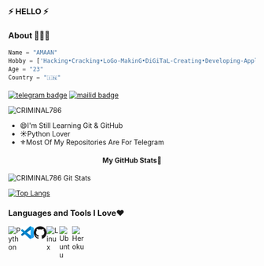 ### ⚡ HELLO ⚡

### About 🙋🏻‍♂️
```python
Name = "AMAAN"
Hobby = ['Hacking•Cracking•LoGo-MakinG•DiGiTaL-Creating•Developing-Applications•YoutubinG':  '❣️']
Age = "23"
Country = "🇮🇳"
```
#### 
[![telegram badge](https://img.shields.io/badge/@CRIMINAL786-30302f?style=for-the-badge&logo=telegram)](https://t.me/CRIMINAL786)
[![mailid badge](https://img.shields.io/badge/AMAAN-30302f?style=for-the-badge&logo=gmail)](mailto:AMAANTHEGAMERKING@gmail.com)
<p align="left"> <img src="https://komarev.com/ghpvc/?username=CRIMINAL786&label=Profile%20Views&color=orange&style=flat-square" alt="CRIMINAL786" /> </p>

- 😄I'm Still Learning Git & GitHub
- ☀️Python Lover
- ⚜️Most Of My Repositories Are For Telegram

<h4 align="center"><b>My GitHub Stats💛</b></h4>

![CRIMINAL786 Git Stats](https://github-readme-stats.vercel.app/api?username=CRIMINAL786&include_all_commits=true&count_private=true&theme=highcontrast)

[![Top Langs](https://github-readme-stats.vercel.app/api/top-langs/?username=CRIMINAL786&layout=compact&theme=radical)](https://github.com/CRIMINAL786)

### Languages and Tools I Love❤️
[<img align="left" alt="Python" width="26px" src="https://upload.wikimedia.org/wikipedia/commons/thumb/c/c3/Python-logo-notext.svg/600px-Python-logo-notext.svg.png" />](https://python.org/)
[<img align="left" alt="Visual Studio Code" width="26px" src="https://raw.githubusercontent.com/github/explore/80688e429a7d4ef2fca1e82350fe8e3517d3494d/topics/visual-studio-code/visual-studio-code.png" />](https://code.visualstudio.com/)
[<img align="left" alt="GitHub" width="26px" src="https://raw.githubusercontent.com/github/explore/78df643247d429f6cc873026c0622819ad797942/topics/github/github.png" />](https://git-scm.com/)
[<img align="left" alt="Linux" width="26px" src="https://www.freepnglogos.com/uploads/linux-png/difference-between-linux-and-window-operating-system-3.png" />](https://www.linux.org/)
[<img align="left" alt="Ubuntu" width="26px" src="https://assets.ubuntu.com/v1/29985a98-ubuntu-logo32.png" />](https://www.ubuntu.com)
[<img align="left" alt="Heroku" width="26px" src="https://www.nicepng.com/png/full/223-2233246_heroku-logo-salesforce-heroku.png" />](https://heroku.com/)

<br />
<br />
